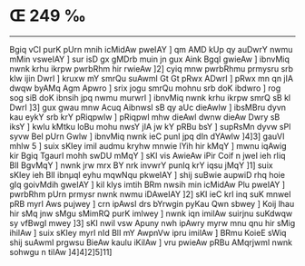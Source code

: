 # Œ 249 ‰
---
Bgiq vCl purK pUrn mnih icMidAw pweIAY ] qm AMD kUp qy auDwrY nwmu
mMin vsweIAY ] sur isD gx gMDrb muin jn gux Aink BgqI gwieAw ]
ibnvMiq nwnk krhu ikrpw pwrbRhm hir rwieAw ]2] cyiq mnw pwrbRhmu
prmysru srb klw ijin DwrI ] kruxw mY smrQu suAwmI Gt Gt pRwx
ADwrI ] pRwx mn qn jIA dwqw byAMq Agm Apwro ] srix jogu smrQu
mohnu srb doK ibdwro ] rog sog siB doK ibnsih jpq nwmu murwrI ]
ibnvMiq nwnk krhu ikrpw smrQ sB kl DwrI ]3] gux gwau mnw Acuq
AibnwsI sB qy aUc dieAwlw ] ibsMBru dyvn kau eykY srb krY pRiqpwlw
] pRiqpwl mhw dieAwl dwnw dieAw Dwry sB iksY ] kwlu kMtku loBu mohu
nwsY jIA jw kY pRBu bsY ] supRsMn dyvw sPl syvw BeI pUrn Gwlw ] ibnvMiq
nwnk ieC punI jpq dIn dYAwlw ]4]3] gauVI mhlw 5 ] suix sKIey
imil audmu kryhw mnwie lYih hir kMqY ] mwnu iqAwig kir Bgiq TgaurI
mohh swDU mMqY ] sKI vis AwieAw iPir Coif n jweI ieh rIiq BlI BgvMqY
] nwnk jrw mrx BY nrk invwrY punIq krY iqsu jMqY ]1] suix sKIey ieh
BlI ibnµqI eyhu mqwNqu pkweIAY ] shij suBwie aupwiD rhq hoie gIq
goivMdih gweIAY ] kil klys imtih BRm nwsih min icMidAw Plu pweIAY ]
pwrbRhm pUrn prmysr nwnk nwmu iDAweIAY ]2] sKI ieC krI inq suK
mnweI pRB myrI Aws pujwey ] crn ipAwsI drs bYrwgin pyKau Qwn sbwey
] Koij lhau hir sMq jnw sMgu sMimRQ purK imlwey ] nwnk iqn imilAw
suirjnu suKdwqw sy vfBwgI mwey ]3] sKI nwil vsw Apuny nwh ipAwry myrw
mnu qnu hir sMig ihilAw ] suix sKIey myrI nId BlI mY AwpnVw ipru
imilAw ] BRmu KoieE sWiq shij suAwmI prgwsu BieAw kaulu iKilAw ]
vru pwieAw pRBu AMqrjwmI nwnk sohwgu n tilAw ]4]4]2]5]11]
####

